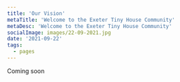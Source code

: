 ```yaml
---
title: 'Our Vision'
metaTitle: 'Welcome to the Exeter Tiny House Community'
metaDesc: 'Welcome to the Exeter Tiny House Community'
socialImage: images/22-09-2021.jpg
date: '2021-09-22'
tags:
  - pages
---
```


Coming soon
